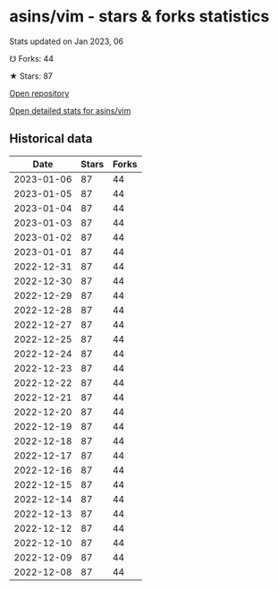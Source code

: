 # asins/vim - stars & forks statistics

Stats updated on Jan 2023, 06

☋ Forks: 44

★ Stars: 87

[Open repository](https://github.com/asins/vim)

[Open detailed stats for asins/vim](https://reviewgithub.com/rep/asins/vim)

## Historical data
| Date | Stars | Forks |
|------|-------|-------|
| 2023-01-06 | 87 | 44 | 
| 2023-01-05 | 87 | 44 | 
| 2023-01-04 | 87 | 44 | 
| 2023-01-03 | 87 | 44 | 
| 2023-01-02 | 87 | 44 | 
| 2023-01-01 | 87 | 44 | 
| 2022-12-31 | 87 | 44 | 
| 2022-12-30 | 87 | 44 | 
| 2022-12-29 | 87 | 44 | 
| 2022-12-28 | 87 | 44 | 
| 2022-12-27 | 87 | 44 | 
| 2022-12-25 | 87 | 44 | 
| 2022-12-24 | 87 | 44 | 
| 2022-12-23 | 87 | 44 | 
| 2022-12-22 | 87 | 44 | 
| 2022-12-21 | 87 | 44 | 
| 2022-12-20 | 87 | 44 | 
| 2022-12-19 | 87 | 44 | 
| 2022-12-18 | 87 | 44 | 
| 2022-12-17 | 87 | 44 | 
| 2022-12-16 | 87 | 44 | 
| 2022-12-15 | 87 | 44 | 
| 2022-12-14 | 87 | 44 | 
| 2022-12-13 | 87 | 44 | 
| 2022-12-12 | 87 | 44 | 
| 2022-12-10 | 87 | 44 | 
| 2022-12-09 | 87 | 44 | 
| 2022-12-08 | 87 | 44 | 

